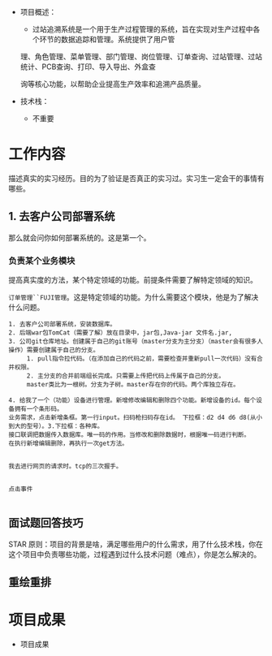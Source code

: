 * 项目概述：

    * 过站追溯系统是一个用于生产过程管理的系统，旨在实现对生产过程中各个环节的数据追踪和管理。系统提供了用户管

    理、角色管理、菜单管理、部门管理、岗位管理、订单查询、过站管理、过站统计、PCB查询、打印、导入导出、外盒查

    询等核心功能，以帮助企业提高生产效率和追溯产品质量。

* 技术栈：

    * 不重要

# 工作内容

描述真实的实习经历。目的为了验证是否真正的实习过。实习生一定会干的事情有哪些。



## 1. 去客户公司部署系统

那么就会问你如何部署系统的。这是第一个。



### 负责某个业务模块

提高真实度的方法，某个特定领域的功能。前提条件需要了解特定领域的知识。

`订单管理``FUJI管理`。这是特定领域的功能。为什么需要这个模块，他是为了解决什么问题。





```
1. 去客户公司部署系统，安装数据库。
2. 后端war包TomCat（需要了解）放在目录中，jar包,Java-jar 文件名.jar,
3. 公司git仓库地址。创建属于自己的git账号（master分支为主分支）（master会有很多人操作）需要创建属于自己的分支。
	 1. pull指令拉代码。（在添加自己的代码之前，需要检查并重新pull一次代码）没有合并权限。
	 2. 主分支的合并前端组长完成。只需要上传把代码上传属于自己的分支。
	 master类比为一根树。分支为子树。master存在你的代码。两个库独立存在。
	 
4. 给我了一个（功能）设备进行管理。新增修改编辑和删除四个功能。新增设备的id。每个设备拥有一个条形码。
业务需求，点击新增条框。第一行input。扫码枪扫码存在id。 下拉框：d2 d4 d6 d8(从小到大的型号）。3.下拉框：各种库。
接口联调把数据传入数据库。唯一码的作用。当修改和删除数据时，根据唯一码进行判断。
在执行新增编辑删除，再执行一次get方法。


我去进行网页的请求时。tcp的三次握手。


点击事件


```





## 面试题回答技巧

STAR 原则：项目的背景是啥，满足哪些用户的什么需求，用了什么技术栈，你在这个项目中负责哪些功能，过程遇到过什么技术问题（难点），你是怎么解决的。







## 重绘重排

# 项目成果

* 项目成果







